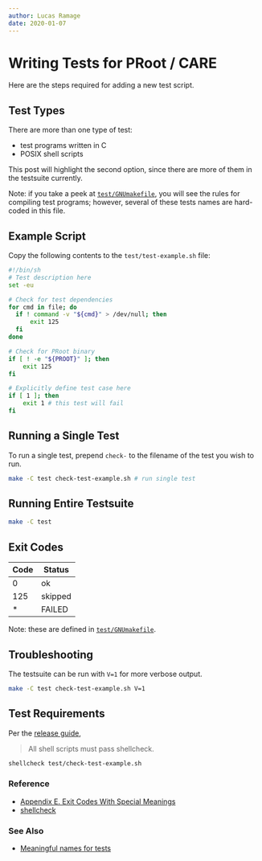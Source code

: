```yaml
---
author: Lucas Ramage
date: 2020-01-07
---
```


# Writing Tests for PRoot / CARE

Here are the steps required for adding a new test script.

## Test Types

There are more than one type of test:

- test programs written in C
- POSIX shell scripts

This post will highlight the second option, since there are more of them in the testsuite currently.

Note: if you take a peek at [`test/GNUmakefile`](https://github.com/proot-me/proot/blob/master/test/GNUmakefile), you will see the rules for compiling test programs; however, several of these tests names are hard-coded in this file.

## Example Script

Copy the following contents to the `test/test-example.sh` file:

```sh
#!/bin/sh
# Test description here
set -eu

# Check for test dependencies
for cmd in file; do
  if ! command -v "${cmd}" > /dev/null; then
      exit 125
  fi
done

# Check for PRoot binary
if [ ! -e "${PROOT}" ]; then
    exit 125
fi

# Explicitly define test case here
if [ 1 ]; then
    exit 1 # this test will fail
fi
```

## Running a Single Test

To run a single test, prepend `check-` to the filename of the test you wish to run.

```sh
make -C test check-test-example.sh # run single test
```

## Running Entire Testsuite

```sh
make -C test
```

## Exit Codes

| Code | Status  |
|------|---------|
| 0    | ok      |
| 125  | skipped |
| *    | FAILED  |

Note: these are defined in [`test/GNUmakefile`](https://github.com/proot-me/proot/blob/master/test/GNUmakefile#L91).

## Troubleshooting

The testsuite can be run with `V=1` for more verbose output.

```sh
make -C test check-test-example.sh V=1
```

## Test Requirements

Per the [release guide](https://github.com/proot-me/proot/blob/master/doc/howto-release.rst),

> All shell scripts must pass shellcheck.

```sh
shellcheck test/check-test-example.sh
```

### Reference

- [Appendix E. Exit Codes With Special Meanings](http://tldp.org/LDP/abs/html/exitcodes.html)
- [shellcheck](https://www.shellcheck.net)

### See Also

- [Meaningful names for tests](https://github.com/proot-me/proot/issues/164)
